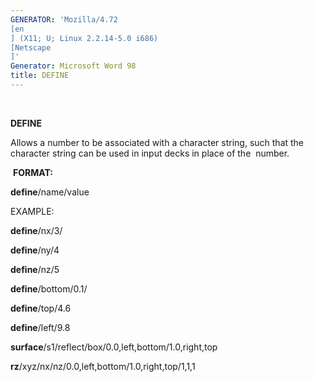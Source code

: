 ```yaml
---
GENERATOR: 'Mozilla/4.72 
[en
] (X11; U; Linux 2.2.14-5.0 i686) 
[Netscape
]'
Generator: Microsoft Word 98
title: DEFINE
---
```


  

 **DEFINE**

  Allows a number to be associated with a character string, such that
  the character string can be used in input decks in place of the 
  number.

  **FORMAT:**

  **define**/name/value

 EXAMPLE:

  **define**/nx/3/

  **define**/ny/4

  **define**/nz/5

  **define**/bottom/0.1/

  **define**/top/4.6

  **define**/left/9.8

  **surface**/s1/reflect/box/0.0,left,bottom/1.0,right,top

  **rz**/xyz/nx/nz/0.0,left,bottom/1.0,right,top/1,1,1
